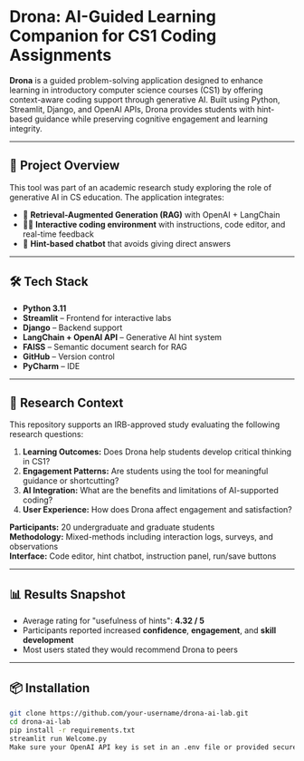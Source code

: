 # Drona: AI-Guided Learning Companion for CS1 Coding Assignments

**Drona** is a guided problem-solving application designed to enhance learning in introductory computer science courses (CS1) by offering context-aware coding support through generative AI. Built using Python, Streamlit, Django, and OpenAI APIs, Drona provides students with hint-based guidance while preserving cognitive engagement and learning integrity.

---

## 🚀 Project Overview

This tool was part of an academic research study exploring the role of generative AI in CS education. The application integrates:
- 🧠 **Retrieval-Augmented Generation (RAG)** with OpenAI + LangChain
- 🧑‍💻 **Interactive coding environment** with instructions, code editor, and real-time feedback
- 💬 **Hint-based chatbot** that avoids giving direct answers

---

## 🛠️ Tech Stack

- **Python 3.11**
- **Streamlit** – Frontend for interactive labs
- **Django** – Backend support
- **LangChain + OpenAI API** – Generative AI hint system
- **FAISS** – Semantic document search for RAG
- **GitHub** – Version control
- **PyCharm** – IDE

---

## 🧪 Research Context

This repository supports an IRB-approved study evaluating the following research questions:

1. **Learning Outcomes:** Does Drona help students develop critical thinking in CS1?
2. **Engagement Patterns:** Are students using the tool for meaningful guidance or shortcutting?
3. **AI Integration:** What are the benefits and limitations of AI-supported coding?
4. **User Experience:** How does Drona affect engagement and satisfaction?

**Participants:** 20 undergraduate and graduate students  
**Methodology:** Mixed-methods including interaction logs, surveys, and observations  
**Interface:** Code editor, hint chatbot, instruction panel, run/save buttons

---

## 📊 Results Snapshot

- Average rating for "usefulness of hints": **4.32 / 5**
- Participants reported increased **confidence**, **engagement**, and **skill development**
- Most users stated they would recommend Drona to peers

---

## 📦 Installation

```bash
git clone https://github.com/your-username/drona-ai-lab.git
cd drona-ai-lab
pip install -r requirements.txt
streamlit run Welcome.py
Make sure your OpenAI API key is set in an .env file or provided securely into the runtime environment.
